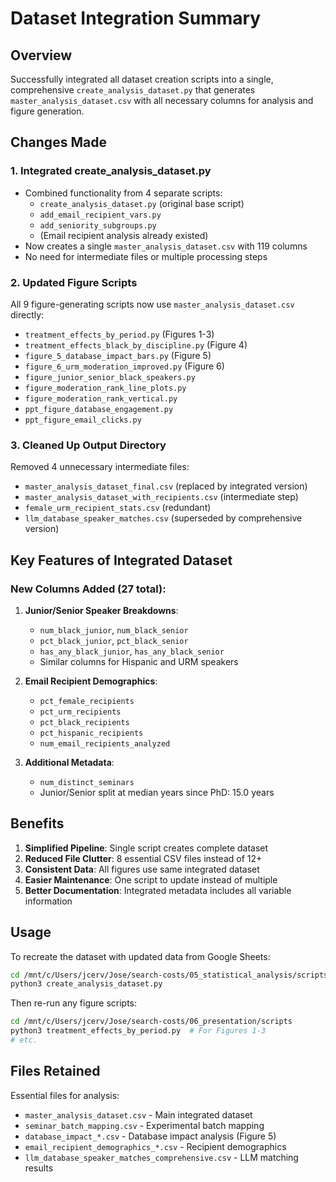 # Dataset Integration Summary

## Overview
Successfully integrated all dataset creation scripts into a single, comprehensive `create_analysis_dataset.py` that generates `master_analysis_dataset.csv` with all necessary columns for analysis and figure generation.

## Changes Made

### 1. **Integrated create_analysis_dataset.py**
- Combined functionality from 4 separate scripts:
  - `create_analysis_dataset.py` (original base script)
  - `add_email_recipient_vars.py` 
  - `add_seniority_subgroups.py`
  - (Email recipient analysis already existed)
- Now creates a single `master_analysis_dataset.csv` with 119 columns
- No need for intermediate files or multiple processing steps

### 2. **Updated Figure Scripts**
All 9 figure-generating scripts now use `master_analysis_dataset.csv` directly:
- `treatment_effects_by_period.py` (Figures 1-3)
- `treatment_effects_black_by_discipline.py` (Figure 4)
- `figure_5_database_impact_bars.py` (Figure 5)
- `figure_6_urm_moderation_improved.py` (Figure 6)
- `figure_junior_senior_black_speakers.py`
- `figure_moderation_rank_line_plots.py`
- `figure_moderation_rank_vertical.py`
- `ppt_figure_database_engagement.py`
- `ppt_figure_email_clicks.py`

### 3. **Cleaned Up Output Directory**
Removed 4 unnecessary intermediate files:
- `master_analysis_dataset_final.csv` (replaced by integrated version)
- `master_analysis_dataset_with_recipients.csv` (intermediate step)
- `female_urm_recipient_stats.csv` (redundant)
- `llm_database_speaker_matches.csv` (superseded by comprehensive version)

## Key Features of Integrated Dataset

### New Columns Added (27 total):
1. **Junior/Senior Speaker Breakdowns**:
   - `num_black_junior`, `num_black_senior`
   - `pct_black_junior`, `pct_black_senior`
   - `has_any_black_junior`, `has_any_black_senior`
   - Similar columns for Hispanic and URM speakers

2. **Email Recipient Demographics**:
   - `pct_female_recipients`
   - `pct_urm_recipients`
   - `pct_black_recipients`
   - `pct_hispanic_recipients`
   - `num_email_recipients_analyzed`

3. **Additional Metadata**:
   - `num_distinct_seminars`
   - Junior/Senior split at median years since PhD: 15.0 years

## Benefits

1. **Simplified Pipeline**: Single script creates complete dataset
2. **Reduced File Clutter**: 8 essential CSV files instead of 12+
3. **Consistent Data**: All figures use same integrated dataset
4. **Easier Maintenance**: One script to update instead of multiple
5. **Better Documentation**: Integrated metadata includes all variable information

## Usage

To recreate the dataset with updated data from Google Sheets:
```bash
cd /mnt/c/Users/jcerv/Jose/search-costs/05_statistical_analysis/scripts
python3 create_analysis_dataset.py
```

Then re-run any figure scripts:
```bash
cd /mnt/c/Users/jcerv/Jose/search-costs/06_presentation/scripts
python3 treatment_effects_by_period.py  # For Figures 1-3
# etc.
```

## Files Retained

Essential files for analysis:
- `master_analysis_dataset.csv` - Main integrated dataset
- `seminar_batch_mapping.csv` - Experimental batch mapping
- `database_impact_*.csv` - Database impact analysis (Figure 5)
- `email_recipient_demographics_*.csv` - Recipient demographics
- `llm_database_speaker_matches_comprehensive.csv` - LLM matching results